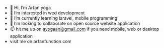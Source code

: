 - 👋 Hi, I’m Arfan yoga
- 👀 I’m interested in wed development 
- 🌱 I’m currently learning laravel, mobile programming
- 💞️ I’m looking to collaborate on open source website application
- 📫 hit me up on ayogaan@gmail.com if you need mobile, web or desktop application
- visit me on arfanfunction.com
<!---
ayogaan/ayogaan is a ✨ special ✨ repository because its `README.md` (this file) appears on your GitHub profile.
You can click the Preview link to take a look at your changes.
--->
